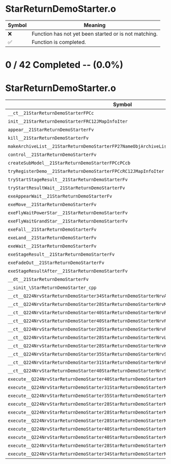 # StarReturnDemoStarter.o
| Symbol | Meaning 
| ------------- | ------------- 
| :x: | Function has not yet been started or is not matching. 
| :white_check_mark: | Function is completed. 


# 0 / 42 Completed -- (0.0%)
# StarReturnDemoStarter.o
| Symbol | Decompiled? |
| ------------- | ------------- |
| `__ct__21StarReturnDemoStarterFPCc` | :x: |
| `init__21StarReturnDemoStarterFRC12JMapInfoIter` | :x: |
| `appear__21StarReturnDemoStarterFv` | :x: |
| `kill__21StarReturnDemoStarterFv` | :x: |
| `makeArchiveList__21StarReturnDemoStarterFP27NameObjArchiveListCollectorRC12JMapInfoIter` | :x: |
| `control__21StarReturnDemoStarterFv` | :x: |
| `createSubModel__21StarReturnDemoStarterFPCcPCcb` | :x: |
| `tryRegisterDemo__21StarReturnDemoStarterFPCcRC12JMapInfoIter` | :x: |
| `tryStartStageResult__21StarReturnDemoStarterFv` | :x: |
| `tryStartResultWait__21StarReturnDemoStarterFv` | :x: |
| `exeAppearWait__21StarReturnDemoStarterFv` | :x: |
| `exeMove__21StarReturnDemoStarterFv` | :x: |
| `exeFlyWaitPowerStar__21StarReturnDemoStarterFv` | :x: |
| `exeFlyWaitGrandStar__21StarReturnDemoStarterFv` | :x: |
| `exeFall__21StarReturnDemoStarterFv` | :x: |
| `exeLand__21StarReturnDemoStarterFv` | :x: |
| `exeWait__21StarReturnDemoStarterFv` | :x: |
| `exeStageResult__21StarReturnDemoStarterFv` | :x: |
| `exeFadeOut__21StarReturnDemoStarterFv` | :x: |
| `exeStageResultAfter__21StarReturnDemoStarterFv` | :x: |
| `__dt__21StarReturnDemoStarterFv` | :x: |
| `__sinit_\StarReturnDemoStarter_cpp` | :x: |
| `__ct__Q224NrvStarReturnDemoStarter34StarReturnDemoStarterNrvAppearWaitFv` | :x: |
| `__ct__Q224NrvStarReturnDemoStarter28StarReturnDemoStarterNrvMoveFv` | :x: |
| `__ct__Q224NrvStarReturnDemoStarter40StarReturnDemoStarterNrvFlyWaitPowerStarFv` | :x: |
| `__ct__Q224NrvStarReturnDemoStarter40StarReturnDemoStarterNrvFlyWaitGrandStarFv` | :x: |
| `__ct__Q224NrvStarReturnDemoStarter28StarReturnDemoStarterNrvFallFv` | :x: |
| `__ct__Q224NrvStarReturnDemoStarter28StarReturnDemoStarterNrvLandFv` | :x: |
| `__ct__Q224NrvStarReturnDemoStarter28StarReturnDemoStarterNrvWaitFv` | :x: |
| `__ct__Q224NrvStarReturnDemoStarter35StarReturnDemoStarterNrvStageResultFv` | :x: |
| `__ct__Q224NrvStarReturnDemoStarter31StarReturnDemoStarterNrvFadeOutFv` | :x: |
| `__ct__Q224NrvStarReturnDemoStarter40StarReturnDemoStarterNrvStageResultAfterFv` | :x: |
| `execute__Q224NrvStarReturnDemoStarter40StarReturnDemoStarterNrvStageResultAfterCFP5Spine` | :x: |
| `execute__Q224NrvStarReturnDemoStarter31StarReturnDemoStarterNrvFadeOutCFP5Spine` | :x: |
| `execute__Q224NrvStarReturnDemoStarter35StarReturnDemoStarterNrvStageResultCFP5Spine` | :x: |
| `execute__Q224NrvStarReturnDemoStarter28StarReturnDemoStarterNrvWaitCFP5Spine` | :x: |
| `execute__Q224NrvStarReturnDemoStarter28StarReturnDemoStarterNrvLandCFP5Spine` | :x: |
| `execute__Q224NrvStarReturnDemoStarter28StarReturnDemoStarterNrvFallCFP5Spine` | :x: |
| `execute__Q224NrvStarReturnDemoStarter40StarReturnDemoStarterNrvFlyWaitGrandStarCFP5Spine` | :x: |
| `execute__Q224NrvStarReturnDemoStarter40StarReturnDemoStarterNrvFlyWaitPowerStarCFP5Spine` | :x: |
| `execute__Q224NrvStarReturnDemoStarter28StarReturnDemoStarterNrvMoveCFP5Spine` | :x: |
| `execute__Q224NrvStarReturnDemoStarter34StarReturnDemoStarterNrvAppearWaitCFP5Spine` | :x: |
